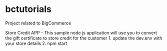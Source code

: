 # bctutorials
Project related to BigCommerce 


Store Credit APP - This sample node js application will use you to convert the gift certificate to store credit for the customer
    1. update the dev.env with your store details
    2. npm start
